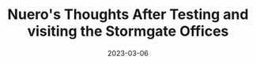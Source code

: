 ---
title: Nuero's Thoughts After Testing and visiting the Stormgate Offices
description: SC2 pro player Neuro played the pre-alpha version of Stormgate and found significant improvements in gameplay and assets. He shares his thoughts on the game, his visit to the Frost Giant offices and why he thinks the game will be a success.
date: 2023-03-06
url: https://www.reddit.com/r/Stormgate/comments/11kea23/stormgates_rise_neuros_thoughts_after_testing/
---